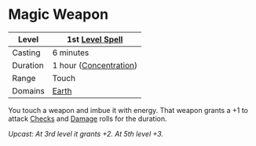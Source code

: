 ---
---

# Magic Weapon

|Level|1st [Level Spell](../../../Spell%20Level.md)|
|-----|---------------|
|Casting|6 minutes|
|Duration|1 hour ([Concentration](../../../Concentration.md))|
|Range|Touch|
|Domains|[Earth](../../../Spell%20Domains/Earth.md)|

You touch a weapon and imbue it with energy. That weapon grants a +1 to attack [Checks](../../../../Game%20Procedures/Check.md) and [Damage](../../../../Damage%20Types/!Damage%20Types.md) rolls for the duration.

*Upcast: At 3rd level it grants +2. At 5th level +3.*
